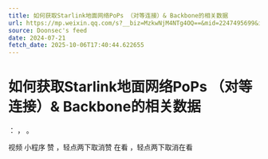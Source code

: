 ```yaml
---
title: 如何获取Starlink地面网络PoPs （对等连接）& Backbone的相关数据
url: https://mp.weixin.qq.com/s?__biz=MzkwNjM4NTg4OQ==&mid=2247495699&idx=1&sn=acb5fe1259ce0a266c638119df8ce4a2
source: Doonsec's feed
date: 2024-07-21
fetch_date: 2025-10-06T17:40:44.622655
---
```


# 如何获取Starlink地面网络PoPs （对等连接）& Backbone的相关数据

：
，
。

视频
小程序
赞
，轻点两下取消赞
在看
，轻点两下取消在看